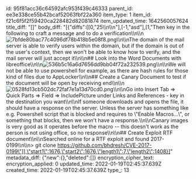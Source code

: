 id: 95f81acc36c64592afc953f439c46333
parent_id: ee3e338ce55b42bcaf52063fbf22a360
item_type: 1
item_id: f21c6f5f2f59420ca228482d82081874
item_updated_time: 1642560057624
title_diff: "[]"
body_diff: "[{\"diffs\":[[0,\"25\\\n\\\n\"],[-1,\"asd\"],[1,\"Then key in the following to craft a message and to do a verification\\\n\\\n![7bfde80bac77c4096df78b418b5e08f8.png](:/9238cb70035a4a9ea186ce1870562444)\\\n\\\nThe domain of the mail server is able to verify users within the domain, but if the domain is out of the user's context, then we won't be able to know how to verify, and the mail server will just accept it\\\n\\\n## Look into the Word Documents with libreoffice\\\n\\\n![536b5c16a6d7656dd9bb04f72a232539.png](:/ff04b9a1727e4f26a3034428f289019c)\\\n\\\nWe will not be able to use powershell for example, as there are hash rules for those kind of files due to AppLocker\\\n\\\n## Create a Canary Document to test if the document will be open by receiving end\\\n\\\n![0528fd13cb502dc72faf7e1a13d70cd0.png](:/7f40be8f079f40c98fe618c92754fcdc)\\\n\\\nGo into Insert Tab => Quick Parts => Field => IncludePicture under Links and References - key in the destination you want\\\n\\\nIf someone downloads and opens the file, it should have a response on the server. Unless the server has something like e.g. Powershell script that is blocked and requires to \\\"Enable Macros...\\\", or something that blocks, then we won't have a response.\\\n\\\nCanary images is very good as it operates before the macro -- this doesn't work as the person is not using office, so no response\\\n\\\n## Create Exploit RTF document\\\n\\\nSearched online for a RTF exploit and found 2017-0199\\\n\\\n> git clone https://github.com/bhdresh/CVE-2017-0199\"]],\"start1\":1676,\"start2\":1676,\"length1\":7,\"length2\":1408}]"
metadata_diff: {"new":{},"deleted":[]}
encryption_cipher_text: 
encryption_applied: 0
updated_time: 2022-01-19T02:45:37.639Z
created_time: 2022-01-19T02:45:37.639Z
type_: 13